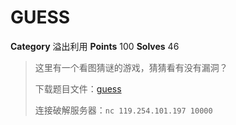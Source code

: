 # GUESS

**Category** 溢出利用
**Points** 100
**Solves** 46

> 这里有一个看图猜谜的游戏，猜猜看有没有漏洞？
> 
> 下载题目文件：[guess](guess.eb6d2ac9d6bc76ed8d2f871de32784cc)
> 
> 连接破解服务器：`nc 119.254.101.197 10000`